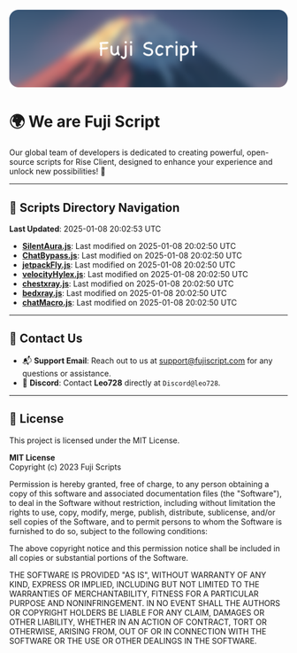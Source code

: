 ![Banner](.github/b.webp)

# 🌍 **We are Fuji Script**

Our global team of developers is dedicated to creating powerful, open-source scripts for Rise Client, designed to enhance your experience and unlock new possibilities! 🌟

---
<!-- SCRIPTS_NAVIGATION_START -->
## 📂 **Scripts Directory Navigation**

**Last Updated**: 2025-01-08 20:02:53 UTC

- **[SilentAura.js](scripts/SilentAura.js)**: Last modified on 2025-01-08 20:02:50 UTC
- **[ChatBypass.js](scripts/ChatBypass.js)**: Last modified on 2025-01-08 20:02:50 UTC
- **[jetpackFly.js](scripts/jetpackFly.js)**: Last modified on 2025-01-08 20:02:50 UTC
- **[velocityHylex.js](scripts/velocityHylex.js)**: Last modified on 2025-01-08 20:02:50 UTC
- **[chestxray.js](scripts/chestxray.js)**: Last modified on 2025-01-08 20:02:50 UTC
- **[bedxray.js](scripts/bedxray.js)**: Last modified on 2025-01-08 20:02:50 UTC
- **[chatMacro.js](scripts/chatMacro.js)**: Last modified on 2025-01-08 20:02:50 UTC

<!-- SCRIPTS_NAVIGATION_END -->

---

## 💬 **Contact Us**  
- 📬 **Support Email**: Reach out to us at [support@fujiscript.com](mailto:support@fujiscript.com) for any questions or assistance.  
- 💬 **Discord**: Contact **Leo728** directly at `Discord@leo728`.

---

## 📜 **License**

This project is licensed under the MIT License.  

**MIT License**  
Copyright (c) 2023 Fuji Scripts  

Permission is hereby granted, free of charge, to any person obtaining a copy of this software and associated documentation files (the "Software"), to deal in the Software without restriction, including without limitation the rights to use, copy, modify, merge, publish, distribute, sublicense, and/or sell copies of the Software, and to permit persons to whom the Software is furnished to do so, subject to the following conditions:  

The above copyright notice and this permission notice shall be included in all copies or substantial portions of the Software.  

THE SOFTWARE IS PROVIDED "AS IS", WITHOUT WARRANTY OF ANY KIND, EXPRESS OR IMPLIED, INCLUDING BUT NOT LIMITED TO THE WARRANTIES OF MERCHANTABILITY, FITNESS FOR A PARTICULAR PURPOSE AND NONINFRINGEMENT. IN NO EVENT SHALL THE AUTHORS OR COPYRIGHT HOLDERS BE LIABLE FOR ANY CLAIM, DAMAGES OR OTHER LIABILITY, WHETHER IN AN ACTION OF CONTRACT, TORT OR OTHERWISE, ARISING FROM, OUT OF OR IN CONNECTION WITH THE SOFTWARE OR THE USE OR OTHER DEALINGS IN THE SOFTWARE.  
